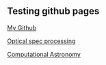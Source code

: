 ## Testing github pages

[My Github](https://github.com/uskovgs/)


[Optical spec processing](resources/spec_processing/Spectra.md)

[Computational Astronomy](https://github.com/hwborchers/zaRastro)